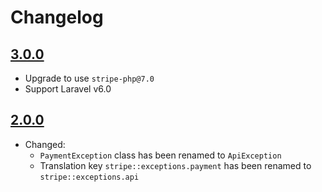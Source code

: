 # Changelog

## [3.0.0](https://github.com/ankurk91/laravel-stripe-exceptions/compare/2.0.0...3.0.0)
* Upgrade to use `stripe-php@7.0`
* Support Laravel v6.0

## [2.0.0](https://github.com/ankurk91/laravel-stripe-exceptions/compare/1.1.0...2.0.0)
* Changed: 
    - `PaymentException` class has been renamed to `ApiException`
    - Translation key `stripe::exceptions.payment` has been renamed to `stripe::exceptions.api`
